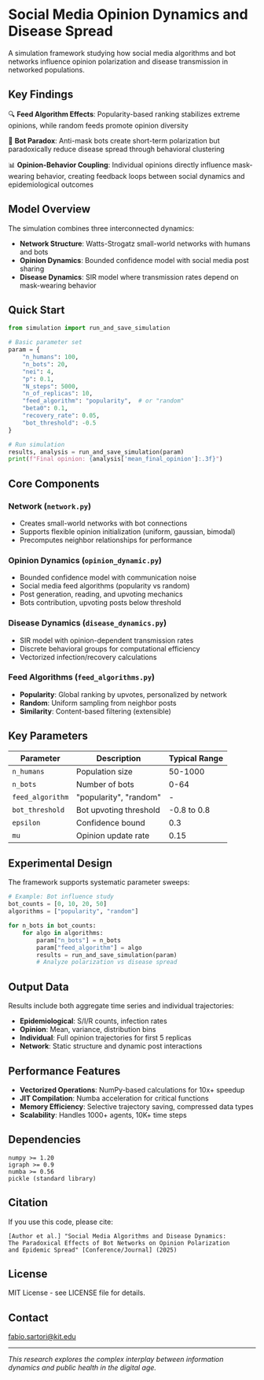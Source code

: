 # Social Media Opinion Dynamics and Disease Spread

A simulation framework studying how social media algorithms and bot networks influence opinion polarization and disease transmission in networked populations.

## Key Findings

🔍 **Feed Algorithm Effects**: Popularity-based ranking stabilizes extreme opinions, while random feeds promote opinion diversity

🤖 **Bot Paradox**: Anti-mask bots create short-term polarization but paradoxically reduce disease spread through behavioral clustering

📊 **Opinion-Behavior Coupling**: Individual opinions directly influence mask-wearing behavior, creating feedback loops between social dynamics and epidemiological outcomes

## Model Overview

The simulation combines three interconnected dynamics:

- **Network Structure**: Watts-Strogatz small-world networks with humans and bots
- **Opinion Dynamics**: Bounded confidence model with social media post sharing
- **Disease Dynamics**: SIR model where transmission rates depend on mask-wearing behavior

## Quick Start

```python
from simulation import run_and_save_simulation

# Basic parameter set
param = {
    "n_humans": 100,
    "n_bots": 20, 
    "nei": 4,
    "p": 0.1,
    "N_steps": 5000,
    "n_of_replicas": 10,
    "feed_algorithm": "popularity",  # or "random"
    "beta0": 0.1,
    "recovery_rate": 0.05,
    "bot_threshold": -0.5
}

# Run simulation
results, analysis = run_and_save_simulation(param)
print(f"Final opinion: {analysis['mean_final_opinion']:.3f}")
```

## Core Components

### Network (`network.py`)
- Creates small-world networks with bot connections
- Supports flexible opinion initialization (uniform, gaussian, bimodal)
- Precomputes neighbor relationships for performance

### Opinion Dynamics (`opinion_dynamic.py`)
- Bounded confidence model with communication noise
- Social media feed algorithms (popularity vs random)
- Post generation, reading, and upvoting mechanics
- Bots contribution, upvoting posts below threshold

### Disease Dynamics (`disease_dynamics.py`) 
- SIR model with opinion-dependent transmission rates
- Discrete behavioral groups for computational efficiency
- Vectorized infection/recovery calculations

### Feed Algorithms (`feed_algorithms.py`)
- **Popularity**: Global ranking by upvotes, personalized by network
- **Random**: Uniform sampling from neighbor posts
- **Similarity**: Content-based filtering (extensible)

## Key Parameters

| Parameter | Description | Typical Range |
|-----------|-------------|---------------|
| `n_humans` | Population size | 50-1000 |
| `n_bots` | Number of bots | 0-64 |
| `feed_algorithm` | "popularity", "random" | - |
| `bot_threshold` | Bot upvoting threshold | -0.8 to 0.8 |
| `epsilon` | Confidence bound | 0.3 |
| `mu` | Opinion update rate | 0.15 |

## Experimental Design

The framework supports systematic parameter sweeps:

```python
# Example: Bot influence study
bot_counts = [0, 10, 20, 50]
algorithms = ["popularity", "random"]

for n_bots in bot_counts:
    for algo in algorithms:
        param["n_bots"] = n_bots
        param["feed_algorithm"] = algo
        results = run_and_save_simulation(param)
        # Analyze polarization vs disease spread
```

## Output Data

Results include both aggregate time series and individual trajectories:

- **Epidemiological**: S/I/R counts, infection rates
- **Opinion**: Mean, variance, distribution bins
- **Individual**: Full opinion trajectories for first 5 replicas
- **Network**: Static structure and dynamic post interactions

## Performance Features

- **Vectorized Operations**: NumPy-based calculations for 10x+ speedup
- **JIT Compilation**: Numba acceleration for critical functions  
- **Memory Efficiency**: Selective trajectory saving, compressed data types
- **Scalability**: Handles 1000+ agents, 10K+ time steps

## Dependencies

```
numpy >= 1.20
igraph >= 0.9
numba >= 0.56
pickle (standard library)
```

## Citation

If you use this code, please cite:

```
[Author et al.] "Social Media Algorithms and Disease Dynamics: 
The Paradoxical Effects of Bot Networks on Opinion Polarization 
and Epidemic Spread" [Conference/Journal] (2025)
```

## License

MIT License - see LICENSE file for details.

## Contact

fabio.sartori@kit.edu

---

*This research explores the complex interplay between information dynamics and public health in the digital age.*